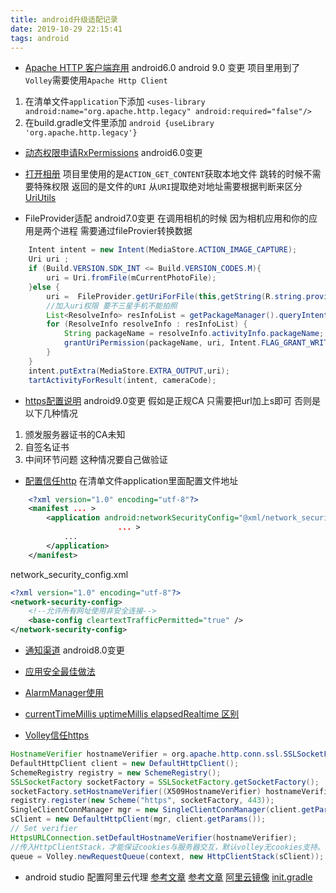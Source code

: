 ```yaml
---
title: android升级适配记录
date: 2019-10-29 22:15:41
tags: android
---
```

- [Apache HTTP 客户端弃用](https://developer.android.google.cn/about/versions/pie/android-9.0-changes-28?hl=zh_cn#apache-p)
android6.0 android 9.0  变更 
项目里用到了`Volley`需要使用`Apache Http Client`
1. 在清单文件`application`下添加 `<uses-library android:name="org.apache.http.legacy" android:required="false"/>`
2. 在build.gradle文件里添加 `android {useLibrary 'org.apache.http.legacy'}`

<!-- more -->

- [动态权限申请RxPermissions](https://github.com/tbruyelle/RxPermissions)
 android6.0变更

- [打开相册](https://www.jianshu.com/p/7c6a53db8b12)
项目里使用的是`ACTION_GET_CONTENT`获取本地文件 跳转的时候不需要特殊权限 返回的是文件的`URI` 从`URI`提取绝对地址需要根据判断来区分[UriUtils](https://gist.github.com/tangtingyun/89c7da4d66e6f41b388ac00581f7ce23)

- FileProvider适配
android7.0变更
在调用相机的时候 因为相机应用和你的应用是两个进程 需要通过fileProvier转换数据
```java
    Intent intent = new Intent(MediaStore.ACTION_IMAGE_CAPTURE);
    Uri uri ;
    if (Build.VERSION.SDK_INT <= Build.VERSION_CODES.M){
        uri = Uri.fromFile(mCurrentPhotoFile);
    }else {
        uri =  FileProvider.getUriForFile(this,getString(R.string.provider_str),mCurrentPhotoFile);
        //加入uri权限 要不三星手机不能拍照
        List<ResolveInfo> resInfoList = getPackageManager().queryIntentActivities(intent, PackageManager.MATCH_DEFAULT_ONLY;
        for (ResolveInfo resolveInfo : resInfoList) {
            String packageName = resolveInfo.activityInfo.packageName;
            grantUriPermission(packageName, uri, Intent.FLAG_GRANT_WRITE_URI_PERMISSION | Intent.FLAG_GRANT_READ_URI_PERMISSION);
        }
    }
    intent.putExtra(MediaStore.EXTRA_OUTPUT,uri);
    tartActivityForResult(intent, cameraCode);
```
- [https配置说明](https://developer.android.google.cn/training/articles/security-ssl?hl=zh_cn)
android9.0变更
假如是正规CA 只需要把url加上s即可 否则是以下几种情况
1. 颁发服务器证书的CA未知
2. 自签名证书
3. 中间环节问题
这种情况要自己做验证

- [配置信任http](https://developer.android.google.cn/training/articles/security-config?hl=zh_cn)
在清单文件application里面配置文件地址
```xml
    <?xml version="1.0" encoding="utf-8"?>
    <manifest ... >
        <application android:networkSecurityConfig="@xml/network_security_config"
                        ... >
            ...
        </application>
    </manifest>
```
network_security_config.xml
```xml
<?xml version="1.0" encoding="utf-8"?>
<network-security-config>
    <!--允许所有网址使用非安全连接-->
    <base-config cleartextTrafficPermitted="true" />
</network-security-config>
```
- [通知渠道](https://developer.android.google.cn/training/notify-user/channels.html#java)
android8.0变更

- [应用安全最佳做法](https://developer.android.google.cn/topic/security/best-practices?hl=zh_cn)

- [AlarmManager使用](https://juejin.im/entry/588628e8128fe10065eb62a9)

- [currentTimeMillis uptimeMillis elapsedRealtime 区别](https://developer.android.com/reference/android/os/SystemClock.html#setCurrentTimeMillis(long))

- [Volley信任https](https://stackoverflow.com/questions/2012497/accepting-https-connections-with-self-signed-certificates/3904473#3904473)
```java
HostnameVerifier hostnameVerifier = org.apache.http.conn.ssl.SSLSocketFactory.ALLOW_ALL_HOSTNAME_VERIFIER;
DefaultHttpClient client = new DefaultHttpClient();
SchemeRegistry registry = new SchemeRegistry();
SSLSocketFactory socketFactory = SSLSocketFactory.getSocketFactory();
socketFactory.setHostnameVerifier((X509HostnameVerifier) hostnameVerifier);
registry.register(new Scheme("https", socketFactory, 443));
SingleClientConnManager mgr = new SingleClientConnManager(client.getParams(), registry);
sClient = new DefaultHttpClient(mgr, client.getParams());
// Set verifier
HttpsURLConnection.setDefaultHostnameVerifier(hostnameVerifier);
//传入HttpClientStack，才能保证cookies与服务器交互，默认volley无cookies支持。
queue = Volley.newRequestQueue(context, new HttpClientStack(sClient));
```

- android studio 配置阿里云代理
 [参考文章](https://www.jianshu.com/p/b038bd95444b)
 [参考文章](http://dkaishu.com/2019/06/01/Android-Studio-%E4%B8%AD%E9%85%8D%E7%BD%AE%E9%98%BF%E9%87%8C%E4%BA%91%E5%85%AC%E5%85%B1%E4%BB%A3%E7%A0%81%E5%BA%93(%E9%95%9C%E5%83%8F%E4%BB%93%E5%BA%93)/)
 [阿里云镜像](https://help.aliyun.com/document_detail/102512.html?spm=a2c40.aliyun_maven_repo.0.0.361830543mJYeQ#h2-u914Du7F6Eu6307u53572)
 [init.gradle](https://docs.gradle.org/current/userguide/init_scripts.html)